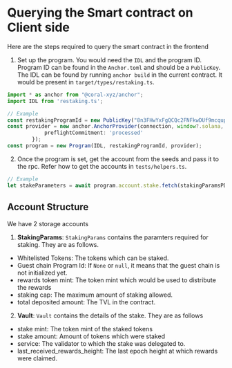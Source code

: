 # Querying the Smart contract on Client side

Here are the steps required to query the smart contract in the frontend

1. Set up the program. You would need the `IDL` and the program ID. Program ID can be found in the `Anchor.toml` and should be a `PublicKey`. The IDL can be found by running `anchor build` in the current contract. It would be present in `target/types/restaking.ts`.

```ts
import * as anchor from "@coral-xyz/anchor";
import IDL from 'restaking.ts';

// Example
const restakingProgramId = new PublicKey("8n3FHwYxFgQCQc2FNFkwDUf9mcqupxXcCvgfHbApMLv3") 
const provider = new anchor.AnchorProvider(connection, window?.solana, {
			preflightCommitment: 'processed'
		});
const program = new Program(IDL, restakingProgramId, provider);
```
2. Once the program is set, get the account from the seeds and pass it to the rpc. Refer how to get the accounts in `tests/helpers.ts`.
```ts
// Example
let stakeParameters = await program.account.stake.fetch(stakingParamsPDA)
```

## Account Structure

We have 2 storage accounts 
1. **StakingParams**: `StakingParams` contains the paramters required for staking. They are as follows.
- Whitelisted Tokens: The tokens which can be staked.
- Guest chain Program Id: If `None` or `null`, it means that the guest chain is not initialized yet.
- rewards token mint: The token mint which would be used to distribute the rewards
- staking cap: The maximum amount of staking allowed.
- total deposited amount: The TVL in the contract.

2. **Vault**: `Vault` contains the details of the stake. They are as follows
- stake mint: The token mint of the staked tokens
- stake amount: Amount of tokens which were staked
- service: The validator to which the stake was delegated to.
- last_received_rewards_height: The last epoch height at which rewards were claimed.